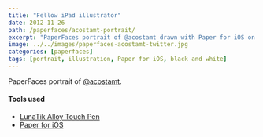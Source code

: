 ```yaml
---
title: "Fellow iPad illustrator"
date: 2012-11-26
path: /paperfaces/acostamt-portrait/
excerpt: "PaperFaces portrait of @acostamt drawn with Paper for iOS on an iPad."
image: ../../images/paperfaces-acostamt-twitter.jpg
categories: [paperfaces]
tags: [portrait, illustration, Paper for iOS, black and white]
---
```


PaperFaces portrait of [@acostamt](https://twitter.com/acostamt).

#### Tools used

- [LunaTik Alloy Touch Pen](https://www.amazon.com/gp/product/B00821TR7G/ref=as_li_ss_tl?ie=UTF8&tag=mademist-20&linkCode=as2&camp=1789&creative=390957&creativeASIN=B00821TR7G)
- [Paper for iOS](https://paper.bywetransfer.com/)
